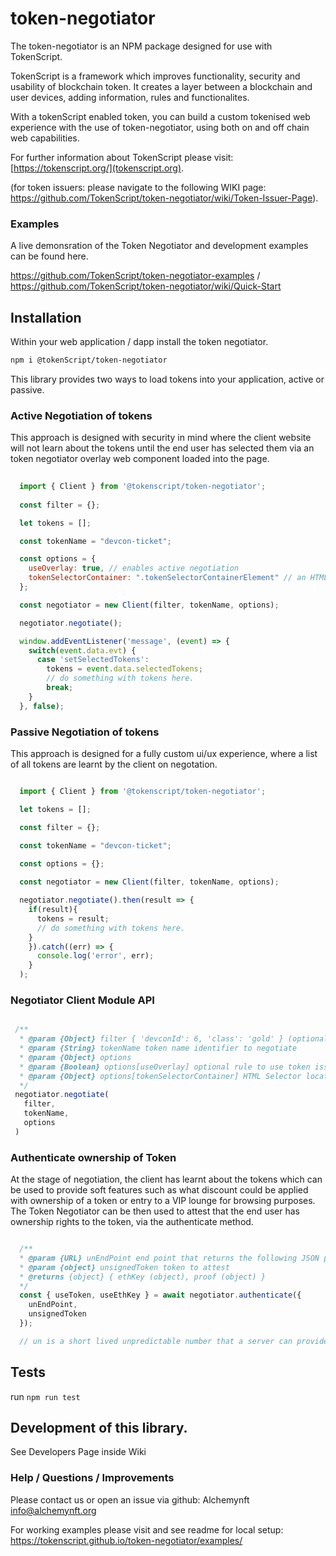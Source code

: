 # token-negotiator

The token-negotiator is an NPM package designed for use with TokenScript. 

TokenScript is a framework which improves functionality, security and usability of blockchain token. It creates a layer between a blockchain and user devices, adding information, rules and functionalites.

With a tokenScript enabled token, you can build a custom tokenised web experience with the use of token-negotiator, using both on and off chain web capabilities.

For further information about TokenScript please visit: [https://tokenscript.org/](tokenscript.org).

(for token issuers: please navigate to the following WIKI page: https://github.com/TokenScript/token-negotiator/wiki/Token-Issuer-Page).

### Examples

A live demonsration of the Token Negotiator and development examples can be found here.

https://github.com/TokenScript/token-negotiator-examples / https://github.com/TokenScript/token-negotiator/wiki/Quick-Start

## Installation

Within your web application / dapp install the token negotiator.

```sh
npm i @tokenScript/token-negotiator
```

This library provides two ways to load tokens into your application, active or passive. 

### Active Negotiation of tokens

This approach is designed with security in mind where the client website will not learn about the tokens
until the end user has selected them via an token negotiator overlay web component loaded into the page.

```javascript
  
  import { Client } from '@tokenscript/token-negotiator';
  
  const filter = {};

  let tokens = [];

  const tokenName = "devcon-ticket";

  const options = { 
    useOverlay: true, // enables active negotiation
    tokenSelectorContainer: ".tokenSelectorContainerElement" // an HTML container element for the overlay to load within
  };

  const negotiator = new Client(filter, tokenName, options);

  negotiator.negotiate();

  window.addEventListener('message', (event) => {
    switch(event.data.evt) {
      case 'setSelectedTokens':
        tokens = event.data.selectedTokens;
        // do something with tokens here.
        break;
    }
  }, false);
```
### Passive Negotiation of tokens

This approach is designed for a fully custom ui/ux experience, where a list of all tokens are learnt by the client on negotation. 

````javascript

  import { Client } from '@tokenscript/token-negotiator';

  let tokens = [];

  const filter = {};

  const tokenName = "devcon-ticket";

  const options = {};
  
  const negotiator = new Client(filter, tokenName, options);

  negotiator.negotiate().then(result => {
    if(result){
      tokens = result;
      // do something with tokens here.
    }
    }).catch((err) => {
      console.log('error', err);
    }
  );

````

### Negotiator Client Module API

````javascript

 /**
  * @param {Object} filter { 'devconId': 6, 'class': 'gold' } (optional rule to fiter tokens by keys and values - this acts as a simple filter where you cannot at this time filter many from the same key).
  * @param {String} tokenName token name identifier to negotiate 
  * @param {Object} options
  * @param {Boolean} options[useOverlay] optional rule to use token issuer overlay
  * @param {Object} options[tokenSelectorContainer] HTML Selector location to inject token issuer overlay when use overlay is set as true
  */
 negotiator.negotiate(
   filter,
   tokenName,
   options
 )

````
### Authenticate ownership of Token

At the stage of negotiation, the client has learnt about the tokens which can be used to provide soft features such as
what discount could be applied with ownership of a token or entry to a VIP lounge for browsing purposes. The Token Negotiator can be then used to attest that the end user has ownership rights to the token, via the authenticate method.

```javascript

  /**
  * @param {URL} unEndPoint end point that returns the following JSON payload { un: number, expiry: date } 
  * @param {object} unsignedToken token to attest
  * @returns {object} { ethKey (object), proof (object) }
  */
  const { useToken, useEthKey } = await negotiator.authenticate({ 
    unEndPoint, 
    unsignedToken 
  });

  // un is a short lived unpredictable number that a server can provide towards the authenticated use of a token.

```

## Tests

run `npm run test`

## Development of this library.

See Developers Page inside Wiki

### Help / Questions / Improvements

Please contact us or open an issue via github:
Alchemynft <info@alchemynft.org>

For working examples please visit and see readme for local setup:
https://tokenscript.github.io/token-negotiator/examples/

